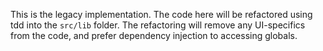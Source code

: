 This is the legacy implementation. The code here will be refactored using tdd
into the `src/lib` folder. The refactoring will remove any UI-specifics from
the code, and prefer dependency injection to accessing globals.
